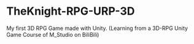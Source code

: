 # TheKnight-RPG-URP-3D
 My first 3D RPG Game made with Unity.
 (Learning from a 3D-RPG Unity Game Course of M_Studio on BiliBili)
